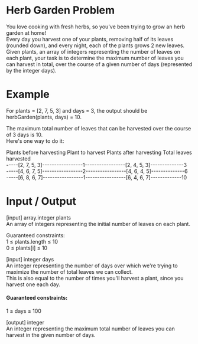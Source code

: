 # Herb Garden Problem

You love cooking with fresh herbs, so you've been trying to grow an herb garden at home!  
Every day you harvest one of your plants, removing half of its leaves (rounded down), and every night, each of the plants grows 2 new leaves.  
Given plants, an array of integers representing the number of leaves on each plant, your task is to determine the maximum number of leaves you can harvest in total, over the course of a given number of days (represented by the integer days).

# Example  
For plants = [2, 7, 5, 3] and days = 3,  the output should be herbGarden(plants, days) = 10.

The maximum total number of leaves that can be harvested over the course of 3 days is 10.  
Here's one way to do it:

Plants before harvesting Plant to harvest Plants after harvesting Total leaves harvested  
-----[2, 7, 5, 3]-----------------1-----------------[2, 4, 5, 3]--------------3  
-----[4, 6, 7, 5]-----------------2-----------------[4, 6, 4, 5]--------------6  
-----[6, 8, 6, 7]-----------------1-----------------[6, 4, 6, 7]-------------10  

# Input / Output

[input] array.integer plants  
An array of integers representing the initial number of leaves on each plant.

Guaranteed constraints:  
1 ≤ plants.length ≤ 10  
0 ≤ plants[i] ≤ 10  

[input] integer days  
An integer representing the number of days over which we're trying to maximize the number of total leaves we can collect.  
This is also equal to the number of times you'll harvest a plant, since you harvest one each day.

<h4>Guaranteed constraints:</h4>  
1 ≤ days ≤ 100

[output] integer  
An integer representing the maximum total number of leaves you can harvest in the given number of days.